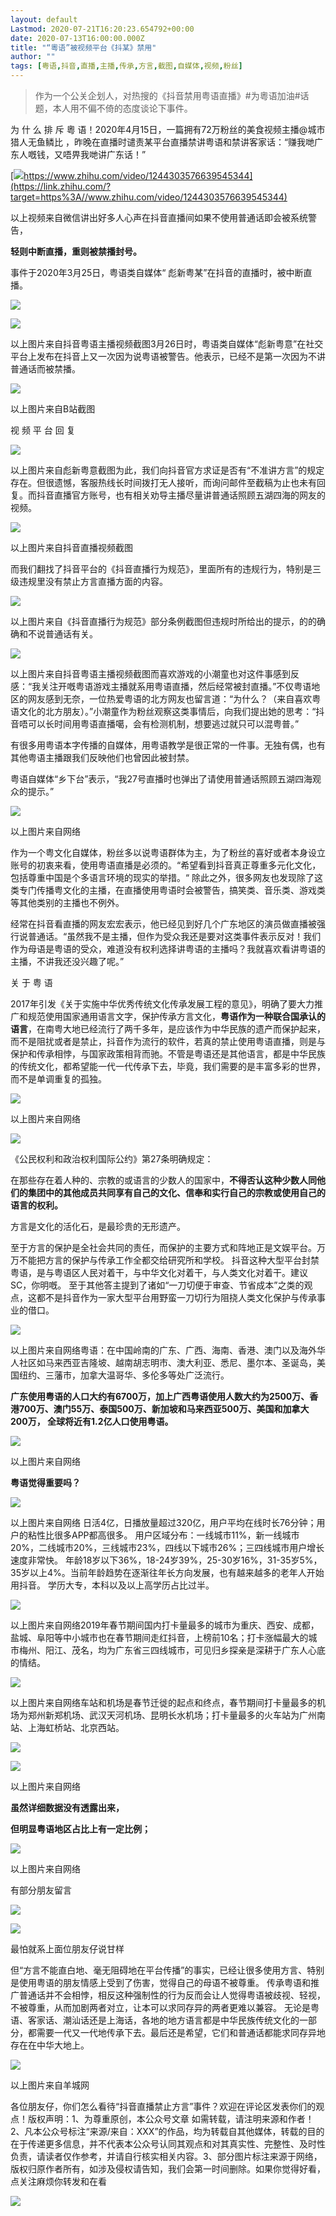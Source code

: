 ```yaml
---
layout: default
Lastmod: 2020-07-21T16:20:23.654792+00:00
date: 2020-07-13T16:00:00.000Z
title: "“粵语”被视频平台《抖某》禁用"
author: ""
tags: [粤语,抖音,直播,主播,传承,方言,截图,自媒体,视频,粉丝]
---
```


> 作为一个公关企划人，对热搜的《抖音禁用粤语直播》#为粵语加油#话题，本人用不偏不倚的态度谈论下事件。

为 什 么 排 斥 粵 语！2020年4月15日，一篇拥有72万粉丝的美食视频主播@城市猎人无鱼鳞比 ，昨晚在直播时谴责某平台直播禁讲粤语和禁讲客家话：“赚我哋广东人嘅钱，又唔畀我哋讲广东话！”

[![](https://images.weserv.nl/?url=https%3A//pic3.zhimg.com/v2-b643f8d1d6dff249f786fe058bf5ccf8.jpg)https://www.zhihu.com/video/1244303576639545344](https://link.zhihu.com/?target=https%3A//www.zhihu.com/video/1244303576639545344)

以上视频来自微信讲出好多人心声在抖音直播间如果不使用普通话即会被系统警告，

**轻则中断直播，重则被禁播封号。**

事件于2020年3月25日，粤语类自媒体“ 彪新粤某”在抖音的直播时，被中断直播。

![](https://images.weserv.nl/?url=https%3A//pic2.zhimg.com/v2-711efa68fcc56c4712ea77f24da7d31c_b.jpg)

![](https://images.weserv.nl/?url=https%3A//picb.zhimg.com/v2-9eb4e0c2a066ae71e5968585715f7b4c_b.jpg)

以上图片来自抖音粤语主播视频截图3月26日时，粤语类自媒体“彪新粤意”在社交平台上发布在抖音上又一次因为说粤语被警告。他表示，已经不是第一次因为不讲普通话而被禁播。

![](https://images.weserv.nl/?url=https%3A//pic4.zhimg.com/v2-b2a42825772dfd2f884c63bcd4028cc4_b.jpg)

以上图片来自B站截图

视 频 平 台 回 复

![](https://images.weserv.nl/?url=https%3A//picb.zhimg.com/v2-9c50af8dc799883d9f1e591674d7fa9d_b.jpg)

以上图片来自彪新粤意截图为此，我们向抖音官方求证是否有“不准讲方言”的规定存在。但很遗憾，客服热线长时间拨打无人接听，而询问邮件至截稿为止也未有回复。而抖音直播官方账号，也有相关劝导主播尽量讲普通话照顾五湖四海的网友的视频。

![](https://images.weserv.nl/?url=https%3A//pic2.zhimg.com/v2-743e63c7fd9c6341bc0ff9e5a1f13d09_b.jpg)

以上图片来自抖音直播视频截图

而我们翻找了抖音平台的《抖音直播行为规范》，里面所有的违规行为，特别是三级违规里没有禁止方言直播方面的内容。

![](https://images.weserv.nl/?url=https%3A//pic3.zhimg.com/v2-828317fea00f56b1d7442f936a1037c5_b.jpg)

以上图片来自《抖音直播行为规范》部分条例截图但违规时所给出的提示，的的确确和不说普通话有关。

![](https://images.weserv.nl/?url=https%3A//picb.zhimg.com/v2-7bd84d970ac8998de281df8fa661bf43_b.jpg)

以上图片来自抖音粤语主播视频截图而喜欢游戏的小潮童也对这件事感到反感：“我关注开嘅粤语游戏主播就系用粤语直播，然后经常被封直播。”不仅粤语地区的网友感到无奈，一位热爱粤语的北方网友也留言道：“为什么？（来自喜欢粤语文化的北方朋友）。”小潮童作为粉丝观察这类事情后，向我们提出她的思考：“抖音唔可以长时间用粤语直播噶，会有检测机制，想要逃过就只可以混粤普。”

有很多用粤语本字传播的自媒体，用粤语教学是很正常的一件事。无独有偶，也有其他粤语主播跟我们反映他们也曾因此被封禁。

粤语自媒体“乡下台”表示，“我27号直播时也弹出了请使用普通话照顾五湖四海观众的提示。”

![](https://images.weserv.nl/?url=https%3A//pic1.zhimg.com/v2-c8ee5d4c8b142bde40b65922c3da749a_b.jpg)

以上图片来自网络

作为一个粤文化自媒体，粉丝多以说粤语群体为主，为了粉丝的喜好或者本身设立账号的初衷来看，使用粤语直播是必须的。“希望看到抖音真正尊重多元化文化，包括尊重中国是个多语言环境的现实的举措。“ 除此之外，很多网友也发现除了这类专门传播粤文化的主播，在直播使用粤语时会被警告，搞笑类、音乐类、游戏类等其他类别的主播也不例外。

经常在抖音看直播的网友宏宏表示，他已经见到好几个广东地区的演员做直播被强行说普通话。“虽然我不是主播，但作为受众我还是要对这类事件表示反对！我们作为母语是粤语的受众，难道没有权利选择讲粤语的主播吗？我就喜欢看讲粤语的主播，不讲我还没兴趣了呢。”

关 于 粤 语

2017年引发《关于实施中华优秀传统文化传承发展工程的意见》，明确了要大力推广和规范使用国家通用语言文字，保护传承方言文化，**粤语作为一种联合国承认的语言**，在南粤大地已经流行了两千多年，是应该作为中华民族的遗产而保护起来，而不是阻扰或者是禁止，抖音作为流行的软件，若真的禁止使用粤语直播，则是与保护和传承相悖，与国家政策相背而驰。不管是粤语还是其他语言，都是中华民族的传统文化，都希望能一代一代传承下去，毕竟，我们需要的是丰富多彩的世界，而不是单调重复的孤独。

![](https://images.weserv.nl/?url=https%3A//pic2.zhimg.com/v2-9daebfad6daaf421a9c626033c2a3d69_b.jpg)

以上图片来自网络

![](https://images.weserv.nl/?url=https%3A//pic3.zhimg.com/v2-8a2a810dbc0501997e827f0f35bc1568_b.jpg)

《公民权利和政治权利国际公约》第27条明确规定：

在那些存在着人种的、宗教的或语言的少数人的国家中，**不得否认这种少数人同他们的集团中的其他成员共同享有自己的文化、信奉和实行自己的宗教或使用自己的语言的权利。**

方言是文化的活化石，是最珍贵的无形遗产。

至于方言的保护是全社会共同的责任，而保护的主要方式和阵地正是文娱平台。万万不能把方言的保护与传承工作全都交给研究所和学校。 抖音这种大型平台封禁粤语，是与粤语区人民对着干，与中华文化对着干，与人类文化对着干。建议SC，你明嘅。 至于其他答主提到了诸如“一刀切便于审查、节省成本”之类的观点，这都不是抖音作为一家大型平台用野蛮一刀切行为阻挠人类文化保护与传承事业的借口。

![](https://images.weserv.nl/?url=https%3A//pic3.zhimg.com/v2-dee5866ed8f141ae11c2533252bb143d_b.jpg)

以上图片来自网络粤语：在中国岭南的广东、广西、海南、香港、澳门以及海外华人社区如马来西亚吉隆坡、越南胡志明市、澳大利亚、悉尼、墨尔本、圣诞岛，美国纽约、三藩市，加拿大温哥华、多伦多等处广泛流行。

**广东使用粤语的人口大约有6700万，加上广西粤语使用人数大约为2500万、香港700万、澳门55万、泰国500万、新加坡和马来西亚500万、美国和加拿大200万， 全球将近有1.2亿人口使用粤语。**

  

![](https://images.weserv.nl/?url=https%3A//picb.zhimg.com/v2-5fb90ed418c40671ce3edfa55c0be8e2_b.jpg)

以上图片来自网络

**粤语觉得重要吗？**

![](https://images.weserv.nl/?url=https%3A//pic1.zhimg.com/v2-02df0c4b07be4ee9fb6a0103879abf81_b.jpg)

以上图片来自网络 日活4亿，日播放量超过320亿，用户平均在线时长76分钟；用户的粘性比很多APP都高很多。 用户区域分布：一线城市11%，新一线城市20%，二线城市20%，三线城市23%，四线以下城市26%；三四线城市用户增长速度非常快。 年龄18岁以下36%，18-24岁39%，25-30岁16%，31-35岁5%，35岁以上4%。当前年龄趋势在逐渐往年长方向发展，也有越来越多的老年人开始用抖音。 学历大专，本科以及以上高学历占比过半。

![](https://images.weserv.nl/?url=https%3A//pic2.zhimg.com/v2-8edc384225d510e91665bf864b1fe5e8_b.jpg)

以上图片来自网络2019年春节期间国内打卡量最多的城市为重庆、西安、成都，盐城、阜阳等中小城市也在春节期间走红抖音，上榜前10名；打卡涨幅最大的城市梅州、阳江、茂名，均为广东省三四线城市，可见归乡探亲是深耕于广东人心底的情结。

![](https://images.weserv.nl/?url=https%3A//pic1.zhimg.com/v2-50b84c5213c1a38d641f7d3deba6db6e_b.jpg)

以上图片来自网络车站和机场是春节迁徙的起点和终点，春节期间打卡量最多的机场为郑州新郑机场、武汉天河机场、昆明长水机场；打卡量最多的火车站为广州南站、上海虹桥站、北京西站。

![](https://images.weserv.nl/?url=https%3A//pic3.zhimg.com/v2-cbf7d31ae5d37253dcfaa4b84fab7f72_b.jpg)

![](https://images.weserv.nl/?url=https%3A//pic3.zhimg.com/v2-7d1d6926337f3d6e3173fd98bcc28985_b.jpg)

以上图片来自网络

**虽然详细数据没有透露出来，**

**但明显粤语地区占比上有一定比例；**

![](https://images.weserv.nl/?url=https%3A//picb.zhimg.com/v2-8516ac8e988313698efdae8e7b8b5693_b.jpg)

  
以上图片来自网络

有部分朋友留言  

![](https://images.weserv.nl/?url=https%3A//pic1.zhimg.com/v2-c36a85a92b2e5bac01890e77d323133f_b.jpg)

![](https://images.weserv.nl/?url=https%3A//pic3.zhimg.com/v2-b943083b03af00e702c92125197e3cf3_b.jpg)

  
最怕就系上面位朋友仔说甘样

  
但“方言不能直白地、毫无阻碍地在平台传播”的事实，已经让很多使用方言、特别是使用粤语的朋友情感上受到了伤害，觉得自己的母语不被尊重。 传承粤语和推广普通话并不会相悖，相反这种强制性的行为反而会让人觉得粤语被歧视、轻视，不被尊重，从而加剧两者对立，让本可以求同存异的两者更难以兼容。 无论是粤语、客家话、潮汕话还是上海话，各地的地方语言都是中华民族传统文化的一部分，都需要一代又一代地传承下去。最后还是希望，它们和普通话都能求同存异地存在在中华大地上。

![](https://images.weserv.nl/?url=https%3A//pic2.zhimg.com/v2-8192bc85772ac441c2aca8004df768aa_b.jpg)

  
以上图片来自羊城网

各位朋友仔，你们怎么看待“抖音直播禁止方言”事件？欢迎在评论区发表你们的观点！版权声明：1、为尊重原创，本公众号文章 如需转载，请注明来源和作者！2、凡本公众号标注“来源/来自：XXX”的作品，均为转载自其他媒体，转载的目的在于传递更多信息，并不代表本公众号认同其观点和对其真实性、完整性、及时性负责，请读者仅作参考，并请自行核实相关内容。3、部分图片标注来源于网络，版权归原作者所有，如涉及侵权请告知，我们会第一时间删除。如果你觉得好看，点关注麻烦你转发和在看

![](https://images.weserv.nl/?url=https%3A//pic2.zhimg.com/v2-d2cd5a7d3cde9c51377b47eee79417e5_b.gif)

